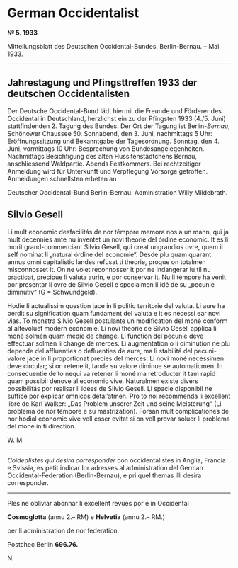 # German Occidentalist

**№  5. 1933**

Mitteilungsblatt des Deutschen Occidental-Bundes, Berlin-Bernau. – Mai 1933.

---

## Jahrestagung und Pfingsttreffen 1933 der deutschen Occidentalisten

Der Deutsche Occidental-Bund lädt hiermit die Freunde und Förderer des Occidental in Deutschland, herzlichst ein zu der Pfingsten 1933 (4./5. Juni) stattfindenden 2. Tagung des Bundes. Der Ort der Tagung ist Berlin-*Bernau*, Schönower Chaussee 50. Sonnabend, den 3. Juni, nachmittags 5 Uhr: Eröffnungssitzung und Bekanntgabe der Tagesordnung. Sonntag, den 4. Juni, vormittags 10 Uhr: Besprechung von Bundesangelegenheiten. Nachmittags Besichtigung des alten Hussitenstädtchens Bernau, anschliessend Waldpartie. Abends Festkommers. Bei rechtzeitiger Anmeldung wird für Unterkunft und Verpflegung Vorsorge getroffen. Anmeldungen schnellsten erbeten an

Deutscher Occidental-Bund Berlin-Bernau. Administration Willy Mildebrath.

## Silvio Gesell

Li mult economic desfacilitás de nor témpore memora nos a un mann, qui ja mult decennies ante nu inventet un novi theorie del órdine economic. It es li morit grand-commerciant Silvio Gesell, qui creat ungrandios ovre, quem il self nominat li „natural órdine del economie“. Desde plu quam quarant annus omni capitalistic landes refusat ti theorie, proque on totalmen misconnosset it. On ne volet reconnosser it por ne indangerar lu til nu practicat, precipue li valuta aurin, e por conservar it. Nu li témpore ha venit por presentar li ovre de Silvio Gesell e specialmen li idé de su „pecunie diminutiv“ (G = Schwundgeld).

Hodie li actualissim question jace in li politic territorie del valuta. Li aure ha perdit su signification quam fundament del valuta e it es necessi ear novi vias. To monstra Silvio Gesell postulante un modification del moné conform al altevoluet modern economie. Li novi theorie de Silvio Gesell applica li moné solmen quam medie de change. Li function del pecunie deve effectuar solmen li change de merces. Li augmentation o li diminution ne plu depende del affluenties o defluenties de aure, ma li stabilitá del pecuni-valore jace in li proportionat precies del merces. Li novi moné necessimen deve circular; si on retene it, tande su valore diminue se automaticmen. In consecuentie de to nequi va retener li moné ma retroducter it tam rapid quam possibil denove al economic vive. Naturalmen existe divers possibilitás por realisar li idées de Silvio Gesell. Li spacie disponibil ne suffice por explicar omnicos detal’atmen. Pro to noi recommenda li excellent libre de Karl Walker: „Das Problem unserer Zeit und seine Meisterung“ (Li problema de nor témpore e su mastrization). Forsan mult complicationes de nor hodial economic vive vell esser evitat si on vell provar soluer li problema del moné in ti direction.

W. M.

---

*Coidealistes qui desira corresponder* con occidentalistes in Anglia, Francia e Svissia, es petit indicar lor adresses al administration del German Occidental-Federation (Berlin-Bernau), e pri quel themas illi desira corresponder.

---

Ples ne obliviar abonnar li excellent revues por e in Occidental

**Cosmoglotta** (annu 2.– RM) e **Helvetia** (annu 2.– RM.)

per li administration de nor federation.

Postchec Berlin **696.76.**

N.
